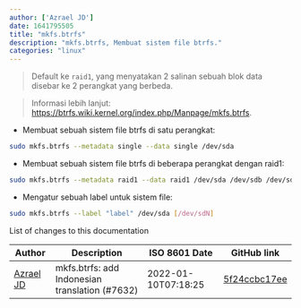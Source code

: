```yaml
---
author: ['Azrael JD']
date: 1641795505
title: "mkfs.btrfs"
description: "mkfs.btrfs, Membuat sistem file btrfs."
categories: "linux"
---
```

> Default ke `raid1`, yang menyatakan 2 salinan sebuah blok data disebar ke 2 perangkat yang berbeda.

> Informasi lebih lanjut: <https://btrfs.wiki.kernel.org/index.php/Manpage/mkfs.btrfs>.

- Membuat sebuah sistem file btrfs di satu perangkat:

```bash
sudo mkfs.btrfs --metadata single --data single /dev/sda
```

- Membuat sebuah sistem file btrfs di beberapa perangkat dengan raid1:

```bash
sudo mkfs.btrfs --metadata raid1 --data raid1 /dev/sda /dev/sdb /dev/sdN
```

- Mengatur sebuah label untuk sistem file:

```bash
sudo mkfs.btrfs --label "label" /dev/sda [/dev/sdN]
```
List of changes to this documentation


Author | Description | ISO 8601 Date | GitHub link
------|-----|-----|-----
[Azrael JD](mailto:94840719+azraeljd@users.noreply.github.com) | mkfs.btrfs: add Indonesian translation (#7632) | 2022-01-10T07:18:25 | [5f24ccbc17ee](https://github.com/tldr-pages/tldr/commit/5f24ccbc17ee3d09ac3f02b2780a5915b301aef0)

